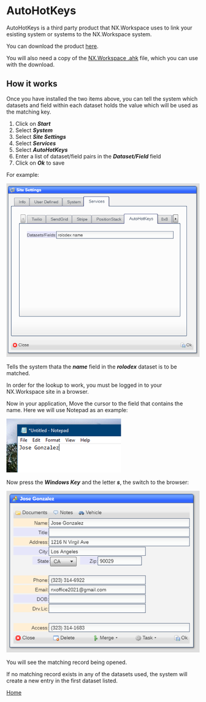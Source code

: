 # AutoHotKeys

AutoHotKeys is a third party product that NX.Workspace uses to link your esisting system or systems to the NX.Workspace system.

You can download the product [here](https://www.autohotkey.com/).

You will also need a copy of the [NX.Workspace .ahk](https://github.com/nxproject/workspace/blob/master/readmes/nxworkspace.ahk) file, which you can use with the download.

## How it works

Once you have installed the two items above, you can tell the system which datasets and field within each dataset holds the value which
will be used as the matching key.  

1) Click on ***Start*** 
2) Select ***System***
3) Select ***Site Settings***
4) Select ***Services***
5) Select ***AutoHotKeys***
6) Enter a list of dataset/field pairs in the ***Dataset/Field*** field
7) Click on ***Ok*** to save

For example:

![image](images/Ahk1.png)

Tells the system thata the ***name*** field in the ***rolodex*** dataset is to be matched.

In order for the lookup to work, you must be logged in to your NX.Workspace site in a browser.

Now in your application, Move the cursor to the field that contains the name.  Here we will use Notepad as an example:

![image](images/Ahk2.png)

Now press the ***Windows Key*** and the letter ***s***, the switch to the browser:

![image](images/Ahk3.png)

You will see the matching record being opened.

If no matching record exists in any of the datasets used, the system will create a new entry in the first dataset listed.

[Home](../README.md)
